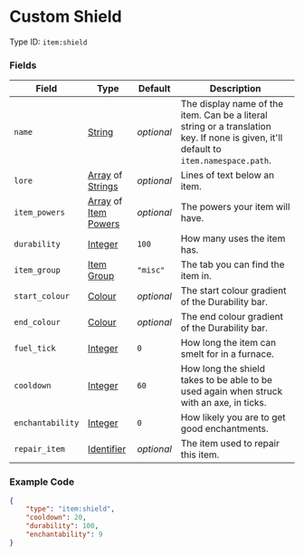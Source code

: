 # Custom Shield

Type ID: `item:shield`

### Fields

   Field   | Type | Default | Description
-----------|------|---------|-------------
`name` | [String](../data_types/string.md) | *optional* | The display name of the item. Can be a literal string or a translation key. If none is given, it'll default to `item.namespace.path`.
`lore` | [Array](../data_types/array.md) of [Strings](../data_types/string.md) | *optional* | Lines of text below an item.
`item_powers` | [Array](../data_types/array.md) of [Item Powers](../data_types/item_power.md) | *optional* | The powers your item will have.
`durability` | [Integer](../data_types/integer.md) | `100` | How many uses the item has.
`item_group`| [Item Group](../data_types/item_groups.md) | `"misc"` | The tab you can find the item in.
`start_colour` | [Colour](../data_types/colour.md) | *optional* | The start colour gradient of the Durability bar.
`end_colour` | [Colour](../data_types/colour.md) | *optional* | The end colour gradient of the Durability bar.
`fuel_tick` | [Integer](../data_types/integer.md) | `0` | How long the item can smelt for in a furnace.
`cooldown` | [Integer](../data_types/integer.md) | `60` | How long the shield takes to be able to be used again when struck with an axe, in ticks.
`enchantability` | [Integer](../data_types/integer.md) | `0` | How likely you are to get good enchantments.
`repair_item` | [Identifier](../data_types/identifier.md) | *optional* | The item used to repair this item.

[//]: # "TODO: Explain how the `enchantability` field works. Is it a percentage? Does it have a limit?"

### Example Code

```json
{
    "type": "item:shield",
    "cooldown": 20,
    "durability": 100,
    "enchantability": 9
}
```
